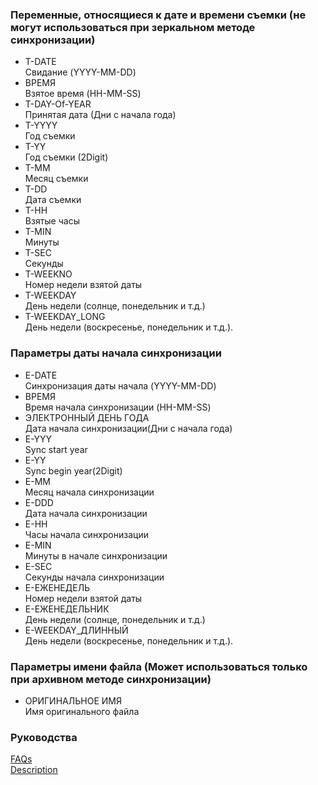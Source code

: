 ### Переменные, относящиеся к дате и времени съемки (не могут использоваться при зеркальном методе синхронизации)<br>

- T-DATE <br>
Свидание (YYYY-MM-DD)<br>
- ВРЕМЯ<br>
Взятое время (HH-MM-SS)<br>
- T-DAY-Of-YEAR<br>
Принятая дата (Дни с начала года)<br>
- T-YYYY<br>
Год съемки<br>
- T-YY<br>
Год съемки (2Digit)<br>
- T-MM<br>
Месяц съемки<br>
- T-DD<br>
Дата съемки<br>
- T-HH<br>
Взятые часы<br>
- T-MIN<br>
Минуты<br>
- T-SEC<br>
Секунды<br>
- T-WEEKNO<br>
Номер недели взятой даты<br>
- T-WEEKDAY<br>
День недели (солнце, понедельник и т.д.)<br>
- T-WEEKDAY_LONG<br>
День недели (воскресенье, понедельник и т.д.).<br>

### Параметры даты начала синхронизации<br>

- E-DATE<br>
Синхронизация даты начала (YYYY-MM-DD)<br>
- ВРЕМЯ<br>
Время начала синхронизации (HH-MM-SS)<br>
- ЭЛЕКТРОННЫЙ ДЕНЬ ГОДА<br>
Дата начала синхронизации(Дни с начала года)<br>
- E-YYY<br>
Sync start year<br>
- E-YY<br>
Sync begin year(2Digit)<br>
- E-MM<br>
Месяц начала синхронизации<br>
- E-DDD<br>
Дата начала синхронизации<br>
- E-HH<br>
Часы начала синхронизации<br>
- E-MIN<br>
Минуты в начале синхронизации<br>
- E-SEC<br>
Секунды начала синхронизации<br>
- Е-ЕЖЕНЕДЕЛЬ<br>
Номер недели взятой даты<br>
- Е-ЕЖЕНЕДЕЛЬНИК<br>
День недели (солнце, понедельник и т.д.)<br>
- E-WEEKDAY_ДЛИННЫЙ<br>
День недели (воскресенье, понедельник и т.д.).<br>

### Параметры имени файла (Может использоваться только при архивном методе синхронизации)<br>

- ОРИГИНАЛЬНОЕ ИМЯ<br>
Имя оригинального файла<br>

### Руководства<br>
[FAQs](https://sentaroh.github.io/Documents/SMBSync3/SMBSync3_FAQ_EN.htm)<br>
[Description](https://sentaroh.github.io/Documents/SMBSync3/SMBSync3_Desc_EN.htm)<br>

